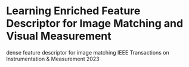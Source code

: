 # Learning Enriched Feature Descriptor for Image Matching and Visual Measurement
dense feature descriptor for image matching
IEEE Transactions on Instrumentation & Measurement 2023
